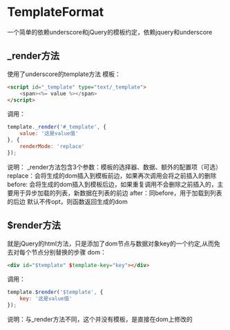 # TemplateFormat
一个简单的依赖underscore和jQuery的模板约定，依赖jquery和underscore

## _render方法

使用了underscore的template方法
模板：
```html
<script id="_template" type="text/_template">
	<span><%= value %></span>
</script>
```
调用：
```javascript
template._render('#_template', {
	value: '这是value值'
}, {
	renderMode: 'replace'
});
```
说明：
_render方法包含3个参数：模板的选择器、数据、额外的配置项（可选）
replace：会将生成的dom插入到模板前边，如果再次调用会将之前插入的删除
before: 会将生成的dom插入到模板后边，如果重复调用不会删除之前插入的，主要用于异步加载的列表，新数据在列表的前边
after：同before，用于加载到列表的后边
默认不传opt，则函数返回生成的dom

## $render方法

就是jQuery的html方法，只是添加了dom节点与数据对象key的一个约定,从而免去对每个节点分别替换的步骤
dom：
```html
<div id="$template" $template-key="key"></div>
```
调用：
```javascript
template.$render('$template', {
	key: '这是value值'
});
```
说明：与_render方法不同，这个并没有模板，是直接在dom上修改的
